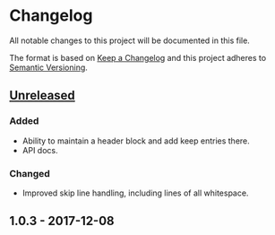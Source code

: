 # Changelog
All notable changes to this project will be documented in this file.

The format is based on [Keep a Changelog](http://keepachangelog.com/en/1.0.0/)
and this project adheres to [Semantic Versioning](http://semver.org/spec/v2.0.0.html).

## [Unreleased]
### Added
- Ability to maintain a header block and add keep entries there.
- API docs.

### Changed
- Improved skip line handling, including lines of all whitespace.

## 1.0.3 - 2017-12-08

[Unreleased]: https://github.com/gadicc/hosts-so-easy/compare/v1.0.3...HEAD
